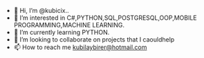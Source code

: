 - 👋 Hi, I’m @kubicix..
- 👀 I’m interested in C#,PYTHON,SQL,POSTGRESQL,OOP,MOBILE PROGRAMMING,MACHINE LEARNING.
- 🌱 I’m currently learning PYTHON.
- 💞️ I’m looking to collaborate on projects that I caouldhelp
- 📫 How to reach me kubilaybirer@hotmail.com

<!---
kubicix/kubicix is a ✨ special ✨ repository because its `README.md` (this file) appears on your GitHub profile.
You can click the Preview link to take a look at your changes.
--->
